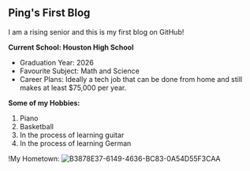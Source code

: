 ## Ping's First Blog

I am a rising senior and this is my first blog on GitHub! 

**Current School: Houston High School**
- Graduation Year: 2026
- Favourite Subject: Math and Science
- Career Plans: Ideally a tech job that can be done from home and still makes at least $75,000 per year.

**Some of my Hobbies:**
1. Piano
2. Basketball
3. In the process of learning guitar
4. In the process of learning German

!My Hometown: ![B3878E37-6149-4636-BC83-0A54D55F3CAA](https://github.com/user-attachments/assets/c54485fa-e8dd-40db-8ea0-16cdc51d2254)
